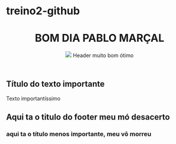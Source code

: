 # treino2-github

<body>

<header>
<h1>BOM DIA PABLO MARÇAL</h1>
<img src="https://blog.polipet.com.br/wp-content/uploads/2024/01/pato-445x445.jpeg"/>
<a>Header muito bom ótimo</a>
</header>

<section>
<h2>Título do texto importante</h2>
<a>Texto importantíssimo</a>
</section>


<footer>

<h2>Aqui ta o titulo do footer meu mó desacerto</h2>
<h3>aqui ta o título menos importante, meu vô morreu</h3>
</footer>

</body>